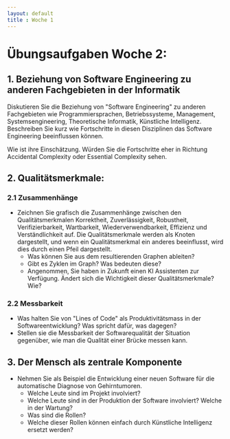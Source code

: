 ```yaml
---
layout: default
title : Woche 1
---
```

# Übungsaufgaben Woche 2:

## 1. Beziehung von Software Engineering zu anderen Fachgebieten in der Informatik
Diskutieren Sie die Beziehung von "Software Engineering" zu anderen Fachgebieten wie
Programmiersprachen, Betriebssysteme, Management, Systemsengineering, Theoretische Informatik, Künstliche Intelligenz.
Beschreiben Sie kurz wie Fortschritte in diesen Disziplinen das Software Engineering beeinflussen können.

Wie ist ihre Einschätzung. Würden Sie die Fortschritte eher in Richtung Accidental Complexity oder Essential Complexity sehen.

## 2. Qualitätsmerkmale:

### 2.1 Zusammenhänge
* Zeichnen Sie grafisch die Zusammenhänge zwischen den Qualitätsmerkmalen Korrektheit, Zuverlässigkeit, Robustheit, Verifizierbarkeit, Wartbarkeit, Wiederverwendbarkeit, Effizienz und Verständlichkeit auf. Die Qualitätsmerkmale werden als
Knoten dargestellt, und wenn ein Qualitätsmerkmal ein anderes beeinflusst, wird dies durch einen Pfeil dargestellt.
    * Was können Sie aus dem resultierenden Graphen ableiten?
    * Gibt es Zyklen im Graph? Was bedeuten diese?
    * Angenommen, Sie haben in Zukunft einen KI Assistenten zur Verfügung. Ändert sich die Wichtigkeit dieser Qualitätsmerkmale? Wie?

### 2.2 Messbarkeit
* Was halten Sie von "Lines of Code" als Produktivitätsmass in der Softwareentwicklung? Was spricht dafür, was dagegen?
* Stellen sie die Messbarkeit der Softwarequalität der Situation gegenüber, wie man die Qualität einer Brücke messen kann.

## 3. Der Mensch als zentrale Komponente
* Nehmen Sie als Beispiel die Entwicklung einer neuen Software für die automatische Diagnose von Gehirntumoren.
    * Welche Leute sind im Projekt involviert?
    * Welche Leute sind in der Produktion der Software involviert? Welche in der Wartung?
    * Was sind die Rollen?
    * Welche dieser Rollen können einfach durch Künstliche Intelligenz ersetzt werden?



